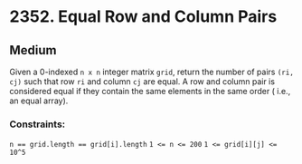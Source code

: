 # 2352. Equal Row and Column Pairs

## Medium

Given a 0-indexed `n x n` integer matrix `grid`, return the number of pairs `(ri, cj)` such that row `ri` and
column `cj` are equal. A row and column pair is considered equal if they contain the same elements in the same order
( i.e., an equal array).

### Constraints:

`n == grid.length == grid[i].length`
`1 <= n <= 200`
`1 <= grid[i][j] <= 10^5`
